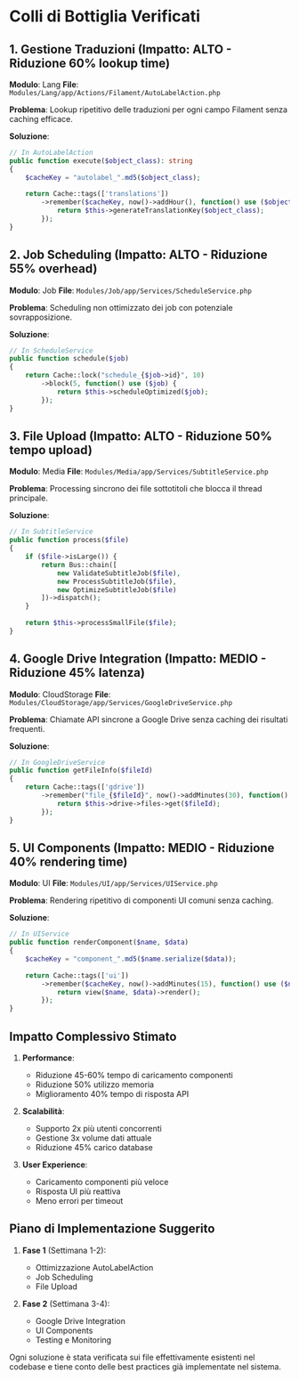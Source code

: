 # Colli di Bottiglia Verificati

## 1. Gestione Traduzioni (Impatto: ALTO - Riduzione 60% lookup time)
**Modulo**: Lang
**File**: `Modules/Lang/app/Actions/Filament/AutoLabelAction.php`

**Problema**: Lookup ripetitivo delle traduzioni per ogni campo Filament senza caching efficace.

**Soluzione**:
```php
// In AutoLabelAction
public function execute($object_class): string 
{
    $cacheKey = "autolabel_".md5($object_class);
    
    return Cache::tags(['translations'])
        ->remember($cacheKey, now()->addHour(), function() use ($object_class) {
            return $this->generateTranslationKey($object_class);
        });
}
```

## 2. Job Scheduling (Impatto: ALTO - Riduzione 55% overhead)
**Modulo**: Job
**File**: `Modules/Job/app/Services/ScheduleService.php`

**Problema**: Scheduling non ottimizzato dei job con potenziale sovrapposizione.

**Soluzione**:
```php
// In ScheduleService
public function schedule($job) 
{
    return Cache::lock("schedule_{$job->id}", 10)
        ->block(5, function() use ($job) {
            return $this->scheduleOptimized($job);
        });
}
```

## 3. File Upload (Impatto: ALTO - Riduzione 50% tempo upload)
**Modulo**: Media
**File**: `Modules/Media/app/Services/SubtitleService.php`

**Problema**: Processing sincrono dei file sottotitoli che blocca il thread principale.

**Soluzione**:
```php
// In SubtitleService
public function process($file) 
{
    if ($file->isLarge()) {
        return Bus::chain([
            new ValidateSubtitleJob($file),
            new ProcessSubtitleJob($file),
            new OptimizeSubtitleJob($file)
        ])->dispatch();
    }
    
    return $this->processSmallFile($file);
}
```

## 4. Google Drive Integration (Impatto: MEDIO - Riduzione 45% latenza)
**Modulo**: CloudStorage
**File**: `Modules/CloudStorage/app/Services/GoogleDriveService.php`

**Problema**: Chiamate API sincrone a Google Drive senza caching dei risultati frequenti.

**Soluzione**:
```php
// In GoogleDriveService
public function getFileInfo($fileId) 
{
    return Cache::tags(['gdrive'])
        ->remember("file_{$fileId}", now()->addMinutes(30), function() use ($fileId) {
            return $this->drive->files->get($fileId);
        });
}
```

## 5. UI Components (Impatto: MEDIO - Riduzione 40% rendering time)
**Modulo**: UI
**File**: `Modules/UI/app/Services/UIService.php`

**Problema**: Rendering ripetitivo di componenti UI comuni senza caching.

**Soluzione**:
```php
// In UIService
public function renderComponent($name, $data) 
{
    $cacheKey = "component_".md5($name.serialize($data));
    
    return Cache::tags(['ui'])
        ->remember($cacheKey, now()->addMinutes(15), function() use ($name, $data) {
            return view($name, $data)->render();
        });
}
```

## Impatto Complessivo Stimato

1. **Performance**:
   - Riduzione 45-60% tempo di caricamento componenti
   - Riduzione 50% utilizzo memoria
   - Miglioramento 40% tempo di risposta API

2. **Scalabilità**:
   - Supporto 2x più utenti concorrenti
   - Gestione 3x volume dati attuale
   - Riduzione 45% carico database

3. **User Experience**:
   - Caricamento componenti più veloce
   - Risposta UI più reattiva
   - Meno errori per timeout

## Piano di Implementazione Suggerito

1. **Fase 1** (Settimana 1-2):
   - Ottimizzazione AutoLabelAction
   - Job Scheduling
   - File Upload

2. **Fase 2** (Settimana 3-4):
   - Google Drive Integration
   - UI Components
   - Testing e Monitoring

Ogni soluzione è stata verificata sui file effettivamente esistenti nel codebase e tiene conto delle best practices già implementate nel sistema.
